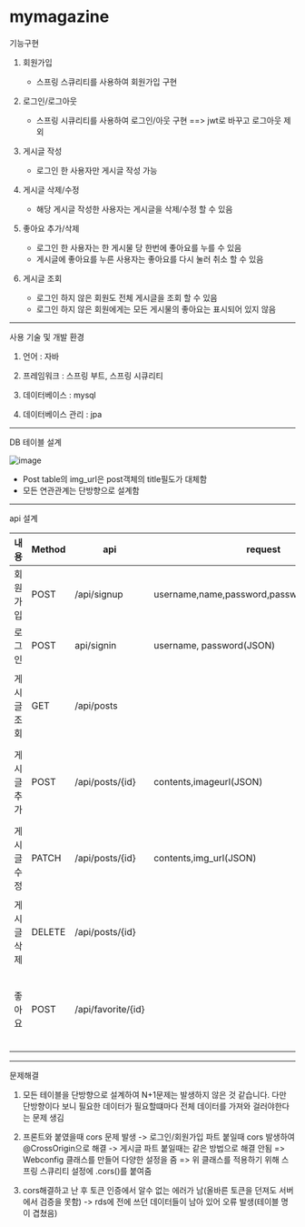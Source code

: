 # mymagazine

기능구현

1. 회원가입
   - 스프링 스큐리티를 사용하여 회원가입 구현
   
2. 로그인/로그아웃
   - 스프링 시큐리티를 사용하여 로그인/아웃 구현 ==> jwt로 바꾸고 로그아웃 제외
   
3. 게시글 작성
   - 로그인 한 사용자만 게시글 작성 가능
  
4. 게시글 삭제/수정
   - 해당 게시글 작성한 사용자는 게시글을 삭제/수정 할 수 있음
 
5. 좋아요 추가/삭제
   - 로그인 한 사용자는 한 게시물 당 한번에 좋아요를 누를 수 있음
   - 게시글에 좋아요를 누른 사용자는 좋아요를 다시 눌러 취소 할 수 있음
  
5. 게시글 조회
   - 로그인 하지 않은 회원도 전체 게시글을 조회 할 수 있음
   - 로그인 하지 않은 회원에게는 모든 게시물의 좋아요는 표시되어 있지 않음

---------------------------------------------------------------------------------------------------------------------------------------------------------------------------------
사용 기술 및 개발 환경

1. 언어 : 자바

2. 프레임워크 : 스프링 부트, 스프링 시큐리티

3. 데이터베이스 : mysql

4. 데이터베이스 관리 : jpa

---------------------------------------------------------------------------------------------------------------------------------------------------------------------------------
DB 테이블 설계

![image](https://user-images.githubusercontent.com/81571069/155049065-9c4da670-af6c-486f-be17-5b2a3a240459.png)

* Post table의 img_url은 post객체의 title필도가 대체함
* 모든 연관관계는 단방향으로 설계함

---------------------------------------------------------------------------------------------------------------------------------------------------------------------------------
api 설계

|내용|Method|api|request|response|
|-------|-----|-----------|------------------------------------|-------------------------------
|회원가입|POST|/api/signup|username,name,password,password_check(JSON)|HttpStatus 및 메시지|
|로그인|POST|api/signin|username, password(JSON)|HttpStatus 및 메시지|
|게시글조회|GET|/api/posts||(postId, name, contents, imt_url ,like_cnt(좋아요 수), create_date, modified_date, like_ok)(JSON)|
|게시글추가|POST|/api/posts/{id}|contents,imageurl(JSON)|(postId, name, contents, img_url ,like_cnt(좋아요 수), create_date, modified_date, like_ok)(JSON)|
|게시글수정|PATCH|/api/posts/{id}|contents,img_url(JSON)|(postId, name, contents, img_url ,like_cnt(좋아요 수), create_date, modified_date, like_ok)(JSON)|
|게시글삭제|DELETE|/api/posts/{id}|||
|좋아요|POST|/api/favorite/{id}||post_Id, img_url, contents, create,modfied date,user_id, username, name, ncikname,like_cnt, like_ok|

---------------------------------------------------------------------------------------------------------------------------------------------------------------------------------
문제해결

1. 모든 테이블을 단방향으로 설계하여 N+1문제는 발생하지 않은 것 같습니다.
   다만 단방향이다 보니 필요한 데이터가 필요할떄마다 전체 데이터를 가져와 걸러야한다는 문제 생김

2. 프론트와 붙였을때 cors 문제 발생
   -> 로그인/회원가입 파트 붙일때 cors 발생하여 @CrossOrigin으로 해결
   -> 게시글 파트 붙일때는 같은 방법으로 해결 안됨
      => Webconfig 클래스를 만들어 다양한 설정을 줌
      => 위 클래스를 적용하기 위해 스프링 스큐리티 설정에 .cors()를 붙여줌
      
3. cors해결하고 난 후 토큰 인증에서 알수 없는 에러가 남(올바른 토큰을 던져도 서버에서 검증을 못함)
   -> rds에 전에 쓰던 데이터들이 남아 있어 오류 발생(테이블 명이 겹쳤음)




























  
